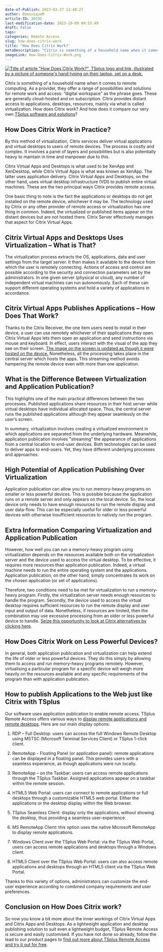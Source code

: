 ```yaml
---
date-of-Publish: 2023-03-27 13:40:27
author: DominiqueM
article-ID: 30195
last-modification-date: 2023-10-09 09:55:49
draft: False
tags: 
categories: Remote Access
slug: how-does-citrix-work
title: 'How Does Citrix Work?'
metaDescription: "Citrix is something of a household name when it comes to remote access solutions. But, how does Citrix work?"
imageLink: How-Does-Citrix-Work.png
---
```

[![Title of article "How Does Citrix Work?", TSplus logo and link, illustrated by a picture of someone's hand typing on their laptop, set on a desk.](/images/How-Does-Citrix-Work.png)](https://tsplus.net/remote-access/) 

Citrix is something of a household name when it comes to remote computing. As a provider, they offer a range of possibilities and solutions for remote work and access: “digital workspace” as the phrase goes. These are generally cloud-hosted and on subscription. Citrix provides distant access to applications, desktops, resources, mainly via what is called virtualization. How does Citrix work? And how does it compare our very own [TSplus software and solutions](https://tsplus.net/)?
## How Does Citrix Work in Practice?


By this method of virtualization, Citrix services deliver virtual applications and virtual desktops to users of remote devices. The process is costly and complex. It involves a panel of layers and possibilities but is also potentially heavy to maintain in time and manpower due to this.


Citrix Virtual Apps and Desktops is what used to be XenApp and XenDesktop, while Citrix Virtual Apps is what was known as XenApp. The latter uses application delivery. Citrix Virtual Apps and Desktops, on the other hand, uses virtual desktop infrastructure (VDI) to publish entire virtual machines. These are the two principal ways Citrix provides remote access.


One basic thing to note is the fact the applications or desktops do not get installed on the remote device, whichever it may be. The technology used by Citrix or any other provider of remote access or virtualization has one thing in common. Indeed, the virtualized or published items appear on the distant devices but are not hosted there. Citrix Server effectively manages that aspect for Citrix Virtual Apps.


## Citrix Virtual Apps and Desktops Uses Virtualization – What is That?


The virtualization process extracts the OS, applications, data and user settings from the target server. It then makes it available to the device from which the user is remotely connecting. Actions of access and control are possible according to the security and connection parameters set by the administrators. In one given server (physical or cloud), any number of independent virtual machines can run autonomously. Each of these can support different operating systems and hold a variety of applications in accordance.


## Citrix Virtual Apps Publishes Applications – How Does That Work?


Thanks to the Citrix Receiver, the one item users need to install in their device, a user can use remotely whichever of their applications they open. Citrix Virtual Apps lets them open an application and send instructions via mouse and keyboard. In effect, users interact with the visual of the app they see on their screen. [The image on the screen is updated as though it were hosted on the device.](https://tsplus.net/remote-access/features/#shared-remote-desktop) Nonetheless, all the processing takes place in the central server which hosts the apps. This streaming method avoids hampering the remote device even with more than one application.


## What is the Difference Between Virtualization and Application Publication?


This highlights one of the main practical differences between the two processes. Published applications share resources in their host server while virtual desktops have individual allocated space. Thus, the central server runs the published applications although they appear seamlessly on the user’s screen.


In summary, virtualization involves creating a virtualized environment in which applications are separated from the underlying hardware. Meanwhile, application publication involves "streaming" the appearance of applications from a central location to end-user devices. Both technologies can be used to deliver apps to end-users. Yet, they have different underlying processes and approaches.


## High Potential of Application Publishing Over Virtualization


Application publication can allow you to run memory-heavy programs on smaller or less powerful devices. This is possible because the application runs on a remote server and only appears on the local device. So, the local device only needs to have enough resources to run the remote display and user data-flow. This can be especially useful for older or less powerful devices with otherwise insufficient resources to natively run the program.


## Extra Information Comparing Virtualization and Application Publication


However, how well you can run a memory-heavy program using virtualization depends on the resources available both on the virtualization server and the device used to access the virtual desktop. To be effective, it requires more resources than application publication. Indeed, a virtual machine needs to run the entire operating system and the applications. Application publication, on the other hand, simply concentrates its work on the chosen application (or set of applications).


Therefore, two conditions need to be met for virtualization to run a memory-heavy program. Firstly, the virtualization server needs enough resources to handle the program. Secondly, the device used to access the virtual desktop requires sufficient resources to run the remote display and user input and output of data. Nonetheless, if resources are limited, then the combination may use excessive processing from an older or less powerful device to handle. [Seize this opportunity to look at Citrix alternatives by clicking here](https://tsplus.net/alternatives-to-citrix/).


## How Does Citrix Work on Less Powerful Devices?


In general, both application publication and virtualization can help extend the life of older or less powerful devices. They do this simply by allowing them to access and run memory-heavy programs remotely. However, virtualising a particular program for a specific device will weigh more heavily on the resources available and any specific requirements of the program than with application publication.


## How to publish Applications to the Web just like Citrix with TSplus


Our software uses application publication to enable remote access. TSplus Remote Access offers various ways to [display remote applications and remote desktops](https://tsplus.net/remote-access/features/#connection-modes). Here are our main display options:


1. RDP – Full Desktop: users can access the full Windows Remote Desktop using MSTSC (Microsoft Terminal Services Client) or TSplus 1-click client.


2. RemoteApp - Floating Panel (or application panel): remote applications can be displayed in a floating panel. This provides users with a seamless experience, as though applications were run locally.


3. RemoteApp – on the Taskbar: users can access remote applications through the TSplus Taskbar. Assigned applications appear on a taskbar within the remote session.


4. HTML5 Web Portal: users can connect to remote applications or full desktops through a customizable HTML5 web portal. Either the applications or the desktop display within the Web browser.


5. TSplus Seamless Client: display only the applications, without showing the desktop, thus providing a seamless user-experience.


6. MS RemoteApp Client: this option uses the native Microsoft RemoteApp to display remote applications.


7. Windows Client over the TSplus Web Portal: via the TSplus Web Portal, users can access remote applications and desktops through a Windows client.


8. HTML5 Client over the TSplus Web Portal: users can also access remote applications and desktops through an HTML5 client via the TSplus Web Portal.


Thanks to this variety of options, administrators can customize the end-user experience according to combined company requirements and user preferences.


## Conclusion on How Does Citrix work?


So now you know a bit more about the inner workings of Citrix Virtual Apps and Citrix Apps and Desktops. As a lightweight application and desktop publishing solution to suit even a lightweight budget, TSplus Remote Access is secure and easily customised. If you have not done so already, follow the lead to our product pages to [find out more about TSplus Remote Access and try it out for free](https://tsplus.net/remote-access/).


